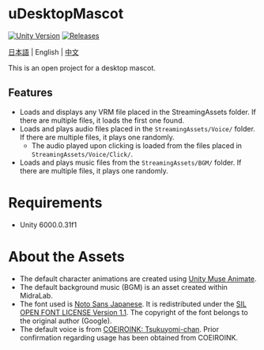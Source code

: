 # uDesktopMascot

[![Unity Version](https://img.shields.io/badge/Unity-6000.0%2B-blueviolet?logo=unity)](https://unity.com/releases/editor/archive)
[![Releases](https://img.shields.io/github/release/MidraLab/uDesktopMascot.svg)](https://github.com/MidraLab/uDesktopMascot/releases)

[日本語](README.md) | English | [中文](README_CN.md)

This is an open project for a desktop mascot.

## Features
* Loads and displays any VRM file placed in the StreamingAssets folder. If there are multiple files, it loads the first one found.
* Loads and plays audio files placed in the `StreamingAssets/Voice/` folder. If there are multiple files, it plays one randomly.
    * The audio played upon clicking is loaded from the files placed in `StreamingAssets/Voice/Click/`.
* Loads and plays music files from the `StreamingAssets/BGM/` folder. If there are multiple files, it plays one randomly.

# Requirements
* Unity 6000.0.31f1

# About the Assets
* The default character animations are created using [Unity Muse Animate](https://muse.unity.com/ja-jp/explore).
* The default background music (BGM) is an asset created within MidraLab.
* The font used is [Noto Sans Japanese](https://fonts.google.com/noto/specimen/Noto+Sans+JP?lang=ja_Jpan). It is redistributed under the [SIL OPEN FONT LICENSE Version 1.1](https://fonts.google.com/noto/specimen/Noto+Sans+JP/license?lang=ja_Jpan). The copyright of the font belongs to the original author (Google).
* The default voice is from [COEIROINK: Tsukuyomi-chan](https://coeiroink.com/character/audio-character/tsukuyomi-chan). Prior confirmation regarding usage has been obtained from COEIROINK.